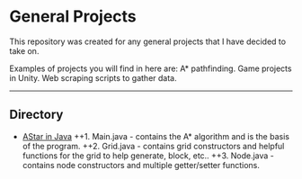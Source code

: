 # General Projects
This repository was created for any general projects that I have decided to take on.

Examples of projects you will find in here are: A* pathfinding. Game projects in Unity. Web scraping scripts to gather data.

---

## Directory
* [AStar in Java](/AStar)
++1. Main.java - contains the A* algorithm and is the basis of the program.
++2. Grid.java - contains grid constructors and helpful functions for the grid to help generate, block, etc..
++3. Node.java - contains node constructors and multiple getter/setter functions.
